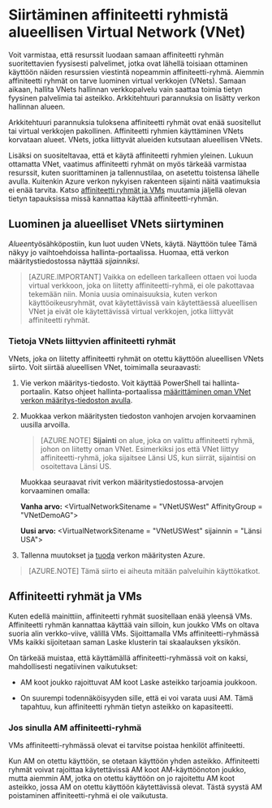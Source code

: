 <properties 
   pageTitle="Siirtäminen affiniteetti ryhmistä alueellisen Virtual Network (VNet)"
   description="Opi siirtämään affiniteetti ryhmistä alueellisen vnets"
   services="virtual-network"
   documentationCenter="na"
   authors="jimdial"
   manager="carmonm"
   editor="tysonn" />
<tags 
   ms.service="virtual-network"
   ms.devlang="na"
   ms.topic="article"
   ms.tgt_pltfrm="na"
   ms.workload="infrastructure-services"
   ms.date="03/15/2016"
   ms.author="jdial" />

# <a name="how-to-migrate-from-affinity-groups-to-a-regional-virtual-network-vnet"></a>Siirtäminen affiniteetti ryhmistä alueellisen Virtual Network (VNet)

Voit varmistaa, että resurssit luodaan samaan affiniteetti ryhmän suoritettavien fyysisesti palvelimet, jotka ovat lähellä toisiaan ottaminen käyttöön näiden resurssien viestintä nopeammin affiniteetti-ryhmä. Aiemmin affiniteetti ryhmät on tarve luominen virtual verkkojen (VNets). Samaan aikaan, hallita VNets hallinnan verkkopalvelu vain saattaa toimia tietyn fyysinen palvelimia tai asteikko. Arkkitehtuuri parannuksia on lisätty verkon hallinnan alueen.

Arkkitehtuuri parannuksia tuloksena affiniteetti ryhmät ovat enää suositellut tai virtual verkkojen pakollinen. Affiniteetti ryhmien käyttäminen VNets korvataan alueet. VNets, jotka liittyvät alueiden kutsutaan alueellisen VNets.

Lisäksi on suositeltavaa, että et käytä affiniteetti ryhmien yleinen. Lukuun ottamatta VNet, vaatimus affiniteetti ryhmät on myös tärkeää varmistaa resurssit, kuten suorittaminen ja tallennustilaa, on asetettu toistensa lähelle avulla. Kuitenkin Azure verkon nykyisen rakenteen sijainti näitä vaatimuksia ei enää tarvita. Katso [affiniteetti ryhmät ja VMs](#Affinity-groups-and-VMs) muutamia jäljellä olevan tietyn tapauksissa missä kannattaa käyttää affiniteetti-ryhmän.

## <a name="creating-and-migrating-to-regional-vnets"></a>Luominen ja alueelliset VNets siirtyminen

*Alueen*työsähköpostiin, kun luot uuden VNets, käytä. Näyttöön tulee Tämä näkyy jo vaihtoehdoissa hallinta-portaalissa. Huomaa, että verkon määritystiedostossa näyttää *sijainniksi*.

>[AZURE.IMPORTANT] Vaikka on edelleen tarkalleen ottaen voi luoda virtual verkkoon, joka on liitetty affiniteetti-ryhmä, ei ole pakottavaa tekemään niin. Monia uusia ominaisuuksia, kuten verkon käyttöoikeusryhmät, ovat käytettävissä vain käytettäessä alueellisen VNet ja eivät ole käytettävissä virtual verkkojen, jotka liittyvät affiniteetti ryhmät.

### <a name="about-vnets-currently-associated-with-affinity-groups"></a>Tietoja VNets liittyvien affiniteetti ryhmät

VNets, joka on liitetty affiniteetti ryhmät on otettu käyttöön alueellisen VNets siirto. Voit siirtää alueellisen VNet, toimimalla seuraavasti:

1. Vie verkon määritys-tiedosto. Voit käyttää PowerShell tai hallinta-portaalin. Katso ohjeet hallinta-portaalissa [määrittäminen oman VNet verkon määritys-tiedoston avulla](virtual-networks-using-network-configuration-file.md).

1. Muokkaa verkon määritysten tiedoston vanhojen arvojen korvaaminen uusilla arvoilla. 

    > [AZURE.NOTE] **Sijainti** on alue, joka on valittu affiniteetti ryhmä, johon on liitetty oman VNet. Esimerkiksi jos että VNet liittyy affiniteetti-ryhmä, joka sijaitsee Länsi US, kun siirrät, sijaintisi on osoitettava Länsi US. 
    
    Muokkaa seuraavat rivit verkon määritystiedostossa-arvojen korvaaminen omalla: 

    **Vanha arvo:** \<VirtualNetworkSitename = "VNetUSWest" AffinityGroup = "VNetDemoAG"\> 

    **Uusi arvo:** \<VirtualNetworkSitename = "VNetUSWest" sijainnin = "Länsi USA"\>

1. Tallenna muutokset ja [tuoda](virtual-networks-using-network-configuration-file.md) verkon määritysten Azure.

>[AZURE.NOTE] Tämä siirto ei aiheuta mitään palveluihin käyttökatkot.

## <a name="affinity-groups-and-vms"></a>Affiniteetti ryhmät ja VMs

Kuten edellä mainittiin, affiniteetti ryhmät suositellaan enää yleensä VMs. Affiniteetti ryhmän kannattaa käyttää vain silloin, kun joukko VMs on oltava suoria alin verkko-viive, välillä VMs. Sijoittamalla VMs affiniteetti-ryhmässä VMs kaikki sijoitetaan saman Laske klusterin tai skaalauksen yksikön.

On tärkeää muistaa, että käyttämällä affiniteetti-ryhmässä voit on kaksi, mahdollisesti negatiivinen vaikutukset:

- AM koot joukko rajoittuvat AM koot Laske asteikko tarjoamia joukkoon.

- On suurempi todennäköisyyden sille, että ei voi varata uusi AM. Tämä tapahtuu, kun affiniteetti ryhmän tietyn asteikko on kapasiteetti.

### <a name="what-to-do-if-you-have-a-vm-in-an-affinity-group"></a>Jos sinulla AM affiniteetti-ryhmä

VMs affiniteetti-ryhmässä olevat ei tarvitse poistaa henkilöt affiniteetti.

Kun AM on otettu käyttöön, se otetaan käyttöön yhden asteikko. Affiniteetti ryhmät voivat rajoittaa käytettävissä AM koot AM-käyttöönoton joukko, mutta aiemmin AM, jotka on otettu käyttöön on jo rajoitettu AM koot asteikko, jossa AM on otettu käyttöön käytettävissä olevat. Tästä syystä AM poistaminen affiniteetti-ryhmä ei ole vaikutusta.
 
